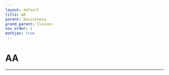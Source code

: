 ```yaml
---
layout: default
title: AA
parent: Boussinesq
grand_parent: Classes
nav_order: 1
mathjax: true
---
```


#  AA




---

